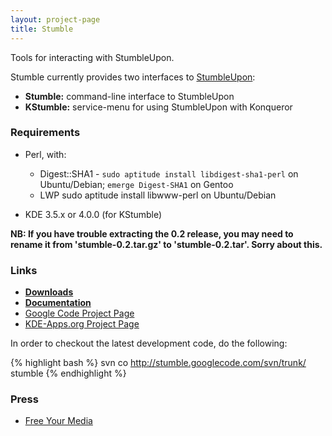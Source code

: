 ```yaml
---
layout: project-page
title: Stumble
---
```


Tools for interacting with StumbleUpon.

Stumble currently provides two interfaces to [StumbleUpon][1]: 

  * **Stumble:** command-line interface to StumbleUpon
  * **KStumble:** service-menu for using StumbleUpon with Konqueror

### Requirements

  * Perl, with: 

    * Digest::SHA1 - `sudo aptitude install libdigest-sha1-perl` on Ubuntu/Debian; `emerge Digest-SHA1` on Gentoo
    * LWP sudo aptitude install libwww-perl on Ubuntu/Debian

  * KDE 3.5.x or 4.0.0 (for KStumble)

**NB: If you have trouble extracting the 0.2 release, you may need to rename it from 'stumble-0.2.tar.gz' to 'stumble-0.2.tar'. Sorry about this.**

### Links

  * **[Downloads][2]**
  * **[Documentation][3]**
  * [Google Code Project Page][4]
  * [KDE-Apps.org Project Page][5]

In order to checkout the latest development code, do the following: 
    
{% highlight bash %}
svn co http://stumble.googlecode.com/svn/trunk/ stumble
{% endhighlight %}

### Press

  * [Free Your Media][6]

   [1]: http://www.stumbleupon.com/
   [2]: http://code.google.com/p/stumble/downloads/list
   [3]: http://code.google.com/p/stumble/w/list
   [4]: http://code.google.com/p/stumble/
   [5]: http://kde-apps.org/content/show.php?content=73237
   [6]: http://free-your-media.net/2008/01/19/stumbleupon-for-konqueror/


